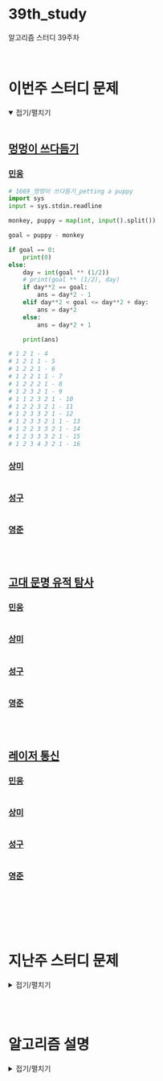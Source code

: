 # 39th_study

알고리즘 스터디 39주차

<br/>

# 이번주 스터디 문제

<details markdown="1" open>
<summary>접기/펼치기</summary>

<br/>

## [멍멍이 쓰다듬기](https://www.acmicpc.net/problem/1669)

### [민웅](./멍멍이%20쓰다듬기/민웅.py)

```py
# 1669_멍멍이 쓰다듬기_petting a puppy
import sys
input = sys.stdin.readline

monkey, puppy = map(int, input().split())

goal = puppy - monkey

if goal == 0:
    print(0)
else:
    day = int(goal ** (1/2))
    # print(goal ** (1/2), day)
    if day**2 == goal:
        ans = day*2 - 1
    elif day**2 < goal <= day**2 + day:
        ans = day*2
    else:
        ans = day*2 + 1

    print(ans)

# 1 2 1 - 4
# 1 2 1 1 - 5
# 1 2 2 1 - 6
# 1 2 2 1 1 - 7
# 1 2 2 2 1 - 8
# 1 2 3 2 1 - 9
# 1 1 2 3 2 1 - 10
# 1 2 2 3 2 1 - 11
# 1 2 3 3 2 1 - 12
# 1 2 3 3 2 1 1 - 13
# 1 2 2 3 3 2 1 - 14
# 1 2 3 3 3 2 1 - 15
# 1 2 3 4 3 2 1 - 16
```

### [상미](./멍멍이%20쓰다듬기/상미.py)

```py

```

### [성구](./멍멍이%20쓰다듬기/성구.py)

```py
```

### [영준](./멍멍이%20쓰다듬기/영준.py)

```py
```

<br/>

## [고대 문명 유적 탐사](https://www.codetree.ai/training-field/frequent-problems/problems/ancient-ruin-exploration/description?page=1&pageSize=20)

### [민웅](./고대%20문명%20유적%20탐사/민웅.py)

```py
```

### [상미](./고대%20문명%20유적%20탐사/상미.py)

```py
```

### [성구](./고대%20문명%20유적%20탐사/성구.py)

```py

```

### [영준](./고대%20문명%20유적%20탐사/영준.py)

```py
```

<br/>

## [레이저 통신](https://www.acmicpc.net/problem/6087)

### [민웅](./레이저%20통신/민웅.py)

```py
```

### [상미](./레이저%20통신/상미.py)

```py

```

### [성구](./레이저%20통신/성구.py)

```py
```

### [영준](./레이저%20통신/영준.py)

```py

```

<br/>

</details>

<br/><br/>

# 지난주 스터디 문제

<details markdown="1">
<summary>접기/펼치기</summary>

<br/>

## [석유 시추](https://school.programmers.co.kr/learn/courses/30/lessons/250136)

### [민웅](./석유%20시추/민웅.py)

```py
from collections import deque
dxy = [(0, 1), (0, -1), (1, 0), (-1, 0)]

def solution(land):
    answer = 0
    
    h = len(land)
    w = len(land[0])
    
    visited = [[0]*w for _ in range(h)]
    group = [[0]*w for _ in range(h)]
    
    g_idx = 1
    for i in range(h):
        for j in range(w):
            if land[i][j] and not visited[i][j]:
                q = deque()
                tmp = []
                cnt = 0
                q.append([i, j])
                visited[i][j] = 1
                while q:
                    x, y = q.popleft()
                    tmp.append((x, y))
                    cnt += 1
                    
                    for d in dxy:
                        nx = x + d[0]
                        ny = y + d[1]
                        
                        if 0 <= nx <= h-1 and 0 <= ny <= w-1:
                            if land[nx][ny] and not visited[nx][ny]:
                                q.append([nx, ny])
                                visited[nx][ny] = 1
                for t in tmp:
                    x, y = t
                    group[x][y] = g_idx
                    visited[x][y] = cnt
                g_idx += 1
    
    
    
    for k in range(w):
        tmp_ans = 0
        g_check = set()
        for l in range(h):
            if group[l][k] and group[l][k] not in g_check:
                g_check.add(group[l][k])
                tmp_ans += visited[l][k]
        if tmp_ans > answer:
            answer = tmp_ans
    # print("V =", visited)
    # print("G =", group)
    return answer
```

### [상미](./석유%20시추/상미.py)

```py

```

### [성구](./석유%20시추/성구.py)

```py
from collections import deque

def solution(land):
    answer = 0
    direction = [(0,-1), (0,1), (-1,0), (1,0)]
    n = len(land)
    m = len(land[0])
    
    def bfs(start_i, start_j, index):
        que = deque([(start_i, start_j)])
        
        storage = 1
        while que:
            i, j = que.popleft()
            
            for di, dj in direction:
                ni,nj = di+i,dj+j
                if 0 <= ni < n and 0 <= nj < m and not visited[ni][nj] and land[ni][nj]:
                    visited[ni][nj] = index
                    storage += 1        
                    que.append((ni,nj))
        
        return storage 
    
    
    
    visited = [[0] * m for _ in range(n)]
    cnt = 1
    oils = [0]
    
    for i in range(n):
        for j in range(m):
            if not visited[i][j] and land[i][j]:
                visited[i][j]= cnt
                oils.append(bfs(i, j, cnt))
                cnt += 1
    
    print(oils)
    
    # [print(visited[a]) for a in range(n)]
    v = set()
    for j in range(m):
        v.clear()
        oil = 0
        for i in range(n):
            if visited[i][j] not in v:
                v.add(visited[i][j])
                oil += oils[visited[i][j]]
        # print(oil, v)
        answer = max(answer, oil)        
    
    return answer
```

### [영준](./석유%20시추/영준.py)

```py

```

 

</details>

<br/><br/>

# 알고리즘 설명

<details markdown="1">
<summary>접기/펼치기</summary>

</details>
